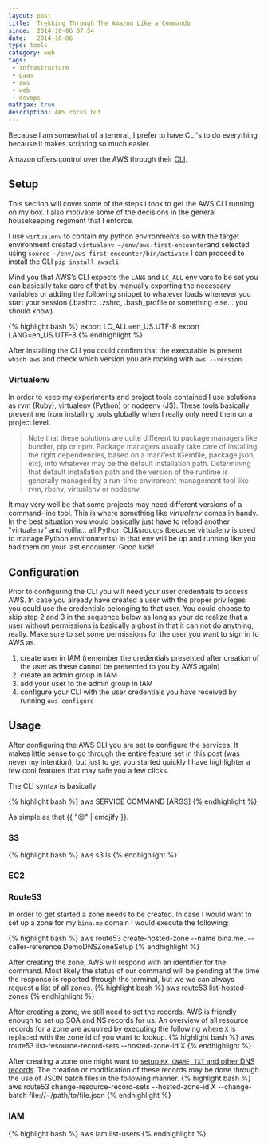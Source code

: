 ```yaml
---
layout: post
title:  Trekking Through The Amazon Like a Commando
since:  2014-10-06 07:54
date:   2014-10-06
type: tools
category: web
tags:
 - infrastructure
 - paas
 - aws
 - web
 - devops
mathjax: true
description: AWS rocks but
---
```

Because I am somewhat of a termrat, I prefer to have CLI's to do everything
because it makes scripting so much easier.

Amazon offers control over the AWS through their [CLI][installing-awscli].

## Setup
This section will cover some of the steps I took to get the AWS CLI running on
my box. I also motivate some of the decisions in the general housekeeping 
regiment that I enforce.

I use ```virtualenv``` to contain my python environments so with the target 
environment created `virtualenv ~/env/aws-first-encounter`and selected using 
`source ~/env/aws-first-encounter/bin/activate` I can proceed to install the
CLI `pip install awscli`.

Mind you that AWS&rsquo;s CLI expects the ``LANG`` and ``LC_ALL`` env vars to
be set you can basically take care of that by manually exporting the necessary
variables or adding the following snippet to whatever loads whenever you start
your session (.bashrc, .zshrc, .bash_profile or something else&hellip; you 
should know).

{% highlight bash %}
export LC_ALL=en_US.UTF-8
export LANG=en_US.UTF-8
{% endhighlight %}

After installing the CLI you could confirm that the executable is present
```which aws``` and check which version you are rocking with 
```aws --version```.

### Virtualenv
In order to keep my experiments and project tools contained I use solutions as
rvm (Ruby), virtualenv (Python) or nodeenv (JS). These tools basically prevent
me from installing tools globally when I really only need them on a project
level.

<blockquote>
Note that these solutions are quite different to package managers like bundler,
pip or npm. Package managers usually take care of installing the right 
dependencies, based on a manifest (Gemfile, package.json, etc), into whatever 
may be the default installation path. Determining that default installation 
path and the version of the runtime is generally managed by a run-time
enviroment management tool like rvm, rbenv, virtualenv or nodeenv.
</blockquote>

It may very well be that some projects may need different versions of a
command-line tool. This is where something like *virtualenv* comes in handy. In
the best situation you would basically just have to reload another "virtualenv"
and voilla&hellip; all Python CLI&srquo;s (because virtualenv is used to manage Python
environments) in that env will be up and running like you had them on your last
encounter. Good luck!

## Configuration
Prior to configuring the CLI you will need your user credentials to access AWS.
In case you already have created a user with the proper privileges you could
use the credentials belonging to that user. You could choose to skip step 2 and
3 in the sequence below as long as your do realize that a user without 
permissions is basically a ghost in that it can not do anything, really. Make 
sure to set some permissions for the user you want to sign in to AWS as.

 1. create user in IAM (remember the credentials presented after creation of the
 user as these cannot be presented to you by AWS again)
 2. create an admin group in IAM
 3. add your user to the admin group in IAM
 4. configure your CLI with the user credentials you have received by running 
 ```aws configure```

## Usage
After configuring the AWS CLI you are set to configure the services. It makes
little sense to go through the entire feature set in this post (was never my
intention), but just to get you started quickly I have highlighter a few cool
features that may safe you a few clicks.

The CLI syntax is basically

{% highlight bash %}
aws SERVICE COMMAND [ARGS]
{% endhighlight %}

As simple as that {{ ":wink:" | emojify }}.

### S3
{% highlight bash %}
aws s3 ls
{% endhighlight %}

### EC2

### Route53
In order to get started a zone needs to be created. In case I would want to
set up a zone for my `bina.me` domain I would execute the following:

{% highlight bash %}
aws route53 create-hosted-zone --name bina.me. --caller-reference DemoDNSZoneSetup
{% endhighlight %}

After creating the zone, AWS will respond with an identifier for the command.
Most likely the status of our command will be pending at the time the response
is reported through the terminal, but we we can always request a list of all
zones.
{% highlight bash %}
aws route53 list-hosted-zones
{% endhighlight %}

After creating a zone, we still need to set the records. AWS is friendly enough
to set up SOA and NS records for us. An overview of all resource records for a
zone are acquired by executing the following where `X` is replaced with the
zone id of you want to lookup.
{% highlight bash %}
aws route53 list-resource-record-sets --hosted-zone-id X
{% endhighlight %}

After creating a zone one might want to [setup `MX`, `CNAME`, `TXT` and other
DNS records][create-record-sets]. The creation or modification of these records
may be done through the use of JSON batch files in the following manner.
{% highlight bash %}
aws route53 change-resource-record-sets --hosted-zone-id X --change-batch file://~/path/to/file.json
{% endhighlight %}

### IAM
{% highlight bash %}
aws iam list-users
{% endhighlight %}

[installing-awscli]: http://docs.aws.amazon.com/cli/latest/userguide/installing.html
[confing-awscli]: http://docs.aws.amazon.com/cli/latest/userguide/cli-chap-getting-started.html
[migrate-dns]: http://docs.aws.amazon.com/Route53/latest/DeveloperGuide/MigratingDNS.html
[create-record-sets]: http://docs.aws.amazon.com/cli/latest/reference/route53/change-resource-record-sets.html

